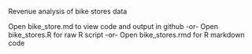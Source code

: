 Revenue analysis of bike stores data

Open bike_store.md to view code and output in github
-or-
Open bike_stores.R for raw R script
-or-
Open bike_stores.rmd for R markdown code

